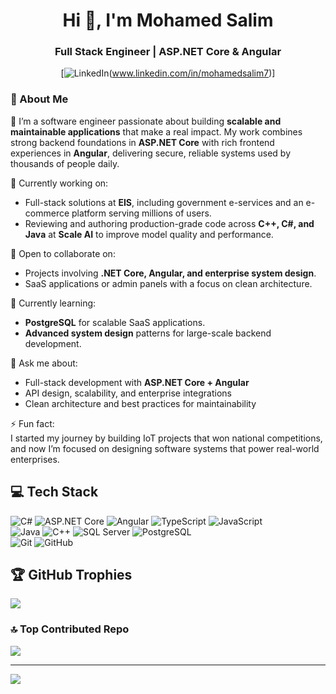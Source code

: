 <h1 align="center">Hi 👋, I'm Mohamed Salim</h1>
<h3 align="center">Full Stack Engineer | ASP.NET Core & Angular</h3>

<div align="center">
  
[![LinkedIn](https://img.shields.io/badge/LinkedIn-%230077B5.svg?logo=linkedin&logoColor=white)(www.linkedin.com/in/mohamedsalim7)]
</div>

### 👋 About Me  

🚀 I’m a software engineer passionate about building **scalable and maintainable applications** that make a real impact. My work combines strong backend foundations in **ASP.NET Core** with rich frontend experiences in **Angular**, delivering secure, reliable systems used by thousands of people daily.  

🔭 Currently working on:  
- Full-stack solutions at **EIS**, including government e-services and an e-commerce platform serving millions of users.  
- Reviewing and authoring production-grade code across **C++, C#, and Java** at **Scale AI** to improve model quality and performance.  

👯 Open to collaborate on:  
- Projects involving **.NET Core, Angular, and enterprise system design**.  
- SaaS applications or admin panels with a focus on clean architecture.  

🌱 Currently learning:  
- **PostgreSQL** for scalable SaaS applications.  
- **Advanced system design** patterns for large-scale backend development.  

💬 Ask me about:  
- Full-stack development with **ASP.NET Core + Angular**  
- API design, scalability, and enterprise integrations  
- Clean architecture and best practices for maintainability  

⚡ Fun fact:  
I started my journey by building IoT projects that won national competitions, and now I’m focused on designing software systems that power real-world enterprises.  

## 💻 Tech Stack  
![C#](https://img.shields.io/badge/c%23-%23239120.svg?style=for-the-badge&logo=csharp&logoColor=white) 
![ASP.NET Core](https://img.shields.io/badge/ASP.NET%20Core-5C2D91?style=for-the-badge&logo=dotnet&logoColor=white) 
![Angular](https://img.shields.io/badge/angular-%23DD0031.svg?style=for-the-badge&logo=angular&logoColor=white) 
![TypeScript](https://img.shields.io/badge/typescript-%23007ACC.svg?style=for-the-badge&logo=typescript&logoColor=white) 
![JavaScript](https://img.shields.io/badge/javascript-%23323330.svg?style=for-the-badge&logo=javascript&logoColor=%23F7DF1E)  
![Java](https://img.shields.io/badge/java-%23ED8B00.svg?style=for-the-badge&logo=openjdk&logoColor=white) 
![C++](https://img.shields.io/badge/c++-%2300599C.svg?style=for-the-badge&logo=c%2B%2B&logoColor=white) 
![SQL Server](https://img.shields.io/badge/SQL%20Server-CC2927?style=for-the-badge&logo=microsoft-sql-server&logoColor=white) 
![PostgreSQL](https://img.shields.io/badge/postgresql-%23316192.svg?style=for-the-badge&logo=postgresql&logoColor=white)  
![Git](https://img.shields.io/badge/git-%23F05033.svg?style=for-the-badge&logo=git&logoColor=white) 
![GitHub](https://img.shields.io/badge/github-%23121011.svg?style=for-the-badge&logo=github&logoColor=white) 

## 🏆 GitHub Trophies  
![](https://github-profile-trophy.vercel.app/?username=Welly0007&theme=radical&no-frame=true&no-bg=false&margin-w=4)  

### 🔝 Top Contributed Repo  
![](https://github-contributor-stats.vercel.app/api?username=Welly0007&limit=5&theme=dark&combine_all_yearly_contributions=true)  

---  
[![](https://visitcount.itsvg.in/api?id=Welly0007&icon=0&color=0)](https://visitcount.itsvg.in)
